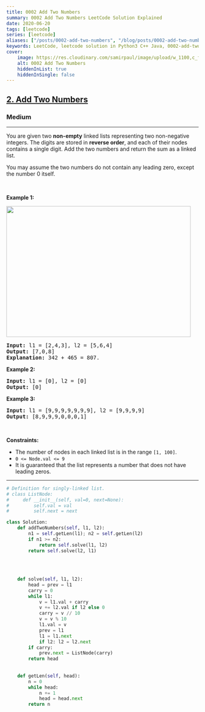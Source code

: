 ```yaml
---
title: 0002 Add Two Numbers
summary: 0002 Add Two Numbers LeetCode Solution Explained
date: 2020-06-20
tags: [leetcode]
series: [leetcode]
aliases: ["/posts/0002-add-two-numbers", "/blog/posts/0002-add-two-numbers", "/0002-add-two-numbers"]
keywords: LeetCode, leetcode solution in Python3 C++ Java, 0002-add-two-numbers solution
cover:
    image: https://res.cloudinary.com/samirpaul/image/upload/w_1100,c_fit,co_rgb:FFFFFF,l_text:Arial_70_bold:0002 Add Two Numbers/problem-solving.webp
    alt: 0002 Add Two Numbers
    hiddenInList: true
    hiddenInSingle: false
---
```



<h2><a href="https://leetcode.com/problems/add-two-numbers/">2. Add Two Numbers</a></h2><h3>Medium</h3><hr><div><p>You are given two <strong>non-empty</strong> linked lists representing two non-negative integers. The digits are stored in <strong>reverse order</strong>, and each of their nodes contains a single digit. Add the two numbers and return the sum&nbsp;as a linked list.</p>

<p>You may assume the two numbers do not contain any leading zero, except the number 0 itself.</p>

<p>&nbsp;</p>
<p><strong class="example">Example 1:</strong></p>
<img alt="" src="https://assets.leetcode.com/uploads/2020/10/02/addtwonumber1.jpg" style="width: 483px; height: 342px;">
<pre><strong>Input:</strong> l1 = [2,4,3], l2 = [5,6,4]
<strong>Output:</strong> [7,0,8]
<strong>Explanation:</strong> 342 + 465 = 807.
</pre>

<p><strong class="example">Example 2:</strong></p>

<pre><strong>Input:</strong> l1 = [0], l2 = [0]
<strong>Output:</strong> [0]
</pre>

<p><strong class="example">Example 3:</strong></p>

<pre><strong>Input:</strong> l1 = [9,9,9,9,9,9,9], l2 = [9,9,9,9]
<strong>Output:</strong> [8,9,9,9,0,0,0,1]
</pre>

<p>&nbsp;</p>
<p><strong>Constraints:</strong></p>

<ul>
	<li>The number of nodes in each linked list is in the range <code>[1, 100]</code>.</li>
	<li><code>0 &lt;= Node.val &lt;= 9</code></li>
	<li>It is guaranteed that the list represents a number that does not have leading zeros.</li>
</ul>
</div>

---




```python
# Definition for singly-linked list.
# class ListNode:
#     def __init__(self, val=0, next=None):
#         self.val = val
#         self.next = next

class Solution:
    def addTwoNumbers(self, l1, l2):
        n1 = self.getLen(l1); n2 = self.getLen(l2)
        if n1 >= n2:
            return self.solve(l1, l2)
        return self.solve(l2, l1)
    
    
    
    
    def solve(self, l1, l2):
        head = prev = l1
        carry = 0
        while l1:
            v = l1.val + carry
            v += l2.val if l2 else 0
            carry = v // 10
            v = v % 10
            l1.val = v
            prev = l1
            l1 = l1.next
            if l2: l2 = l2.next
        if carry:
            prev.next = ListNode(carry)
        return head
        
        
    def getLen(self, head):
        n = 0
        while head:
            n += 1
            head = head.next
        return n
```
